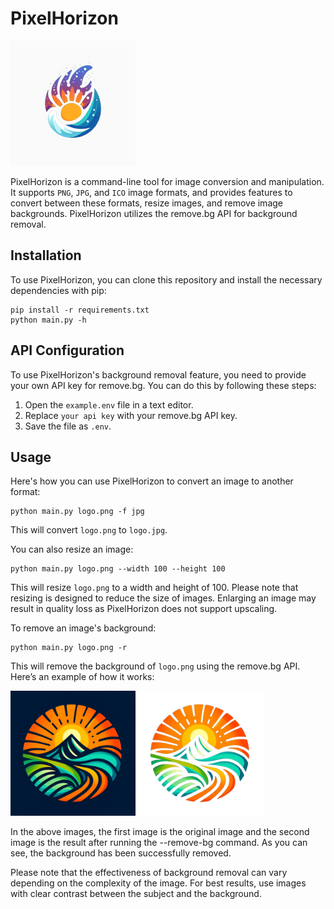 # PixelHorizon

<img src='PixelHorizon.png' alt='PixelHorizon logo'>

PixelHorizon is a command-line tool for image conversion and manipulation. It supports `PNG`, `JPG`, and `ICO` image formats, and provides features to convert between these formats, resize images, and remove image backgrounds. PixelHorizon utilizes the remove.bg API for background removal.

## Installation

To use PixelHorizon, you can clone this repository and install the necessary dependencies with pip:

```
pip install -r requirements.txt
python main.py -h 
```

## API Configuration

To use PixelHorizon's background removal feature, you need to provide your own API key for remove.bg. You can do this by following these steps:

1. Open the `example.env` file in a text editor.
2. Replace `your api key` with your remove.bg API key.
3. Save the file as `.env`.

## Usage

Here's how you can use PixelHorizon to convert an image to another format:

```
python main.py logo.png -f jpg
```

This will convert `logo.png` to `logo.jpg`.

You can also resize an image:

```
python main.py logo.png --width 100 --height 100
```

This will resize `logo.png` to a width and height of 100. Please note that resizing is designed to reduce the size of images. Enlarging an image may result in quality loss as PixelHorizon does not support upscaling.

To remove an image's background:

```
python main.py logo.png -r 
```

This will remove the background of `logo.png` using the remove.bg API. Here’s an example of how it works:

<img src='tests/logo.jpeg' alt='Before background removal' width=200> 
<img src='tests/logo.png' alt='After background removal' width=200>

In the above images, the first image is the original image and the second image is the result after running the --remove-bg command. As you can see, the background has been successfully removed.

Please note that the effectiveness of background removal can vary depending on the complexity of the image. For best results, use images with clear contrast between the subject and the background.